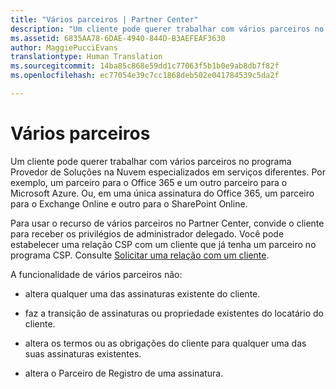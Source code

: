 ```yaml
---
title: "Vários parceiros | Partner Center"
description: "Um cliente pode querer trabalhar com vários parceiros no programa Provedor de Soluções na Nuvem especializados em serviços diferentes."
ms.assetid: 6835AA78-6DAE-4940-844D-B3AEFEAF3630
author: MaggiePucciEvans
translationtype: Human Translation
ms.sourcegitcommit: 14ba85c868e59dd1c77063f5b1b0e9ab8db7f82f
ms.openlocfilehash: ec77054e39c7cc1868deb502e041784539c5da2f

---
```


# Vários parceiros


Um cliente pode querer trabalhar com vários parceiros no programa Provedor de Soluções na Nuvem especializados em serviços diferentes. Por exemplo, um parceiro para o Office 365 e um outro parceiro para o Microsoft Azure. Ou, em uma única assinatura do Office 365, um parceiro para o Exchange Online e outro para o SharePoint Online.

Para usar o recurso de vários parceiros no Partner Center, convide o cliente para receber os privilégios de administrador delegado. Você pode estabelecer uma relação CSP com um cliente que já tenha um parceiro no programa CSP. Consulte [Solicitar uma relação com um cliente](request-a-relationship-with-a-customer.md).

A funcionalidade de vários parceiros não:

-   altera qualquer uma das assinaturas existente do cliente.

-   faz a transição de assinaturas ou propriedade existentes do locatário do cliente.

-   altera os termos ou as obrigações do cliente para qualquer uma das suas assinaturas existentes.

-   altera o Parceiro de Registro de uma assinatura.

 

 






<!--HONumber=Nov16_HO4-->


